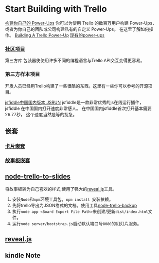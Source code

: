 #  Start Building with Trello
[构建你自己的 Power-Ups](https://developers.trello.com/docs/get-started)
你可以为使用 Trello 的数百万用户构建 Power-Ups，或者为你自己的团队或公司构建私有的自定义 Power-Ups。 在这里了解如何操作。
[Building A Trello Power-Up](https://tech.trello.com/power-up-tutorial-part-one/)
[现有的power-ups](https://trello.com/power-ups)

### [社区项目](https://developers.trello.com/docs/community-projects)
第三方库
包装器使使用许多不同的编程语言与Trello API交互变得更容易。

### 第三方样本项目
开发人员已经用Trello构建了一些很酷的东西。这里有一些你可以参考的开源项目。


[jsfiddle中国国内版本 JSRUN](https://blog.csdn.net/lohiecan/article/details/71123690)
jsfiddle是一款非常优秀的js在线运行插件， jsfiddle 在中国国内打开速度非常感人。 在中国国内jsfiddle首次打开基本需要26.77秒， 这个速度当然是等的捉急。

## 嵌套
### [卡片嵌套](https://developers.trello.com/docs/cards)

### [故事板嵌套](https://developers.trello.com/docs/boards)


## [node-trello-to-slides](https://github.com/olynvalencia/node-trello-to-slides)
将故事板转为自己喜欢的样式,使用了强大的[reveal.js](https://github.com/hakimel/reveal.js)工具。
1. 安装`Node`和`npm`环境工具包，`npm install `安装依赖。
1. 先将trello导出为JSON格式的文档。使用工具[node-trello-backup](https://github.com/olynvalencia/node-trello-backup)
2. 执行`node app <Board Export File Path>`来创建/更新`dist/index.html`文件。
3. 运行`node server/bootstrap.js`启动默认端口号`8080`的幻灯片服务。

## [reveal.js](https://github.com/hakimel/reveal.js)


## kindle Note


